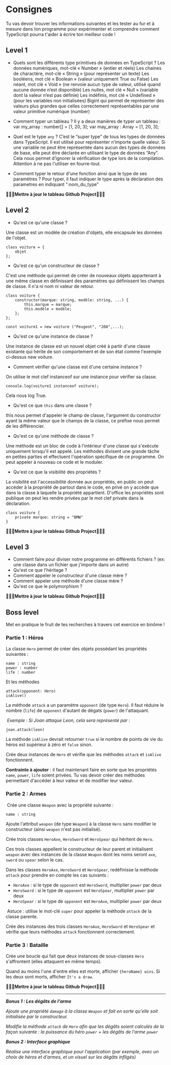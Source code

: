 
# Consignes

Tu vas devoir trouver les informations suivantes et les tester au fur et à mesure dans ton programme pour expérimenter et comprendre comment TypeScript pourra t'aider à écrire ton meilleur code !

## Level 1

- Quels sont les différents type primitives de données en TypeScript ? 
Les données numériques, mot-clé « Number » (entier et réels)
Les chaines de charactère, mot-clé « String » (pour représenter un texte)
Les booléens, mot clé « Boolean » (valeur uniquement True ou False)
Les néant, mot clé « Void » (ne renvoie aucun type de valeur, utilisé quand aucune donnée n’est disponible)
Les nulles, mot clé « Null » (variable dont la valeur n’est pas définie)
Les indéfinis, mot clé « Undefined » (pour les variables non initialisées)
Bigint qui permet de représenter des valeurs plus grandes que celles correctement représentables par une valeur primitive numérique (number)

- Comment typer un tableau ? 
Il y a deux manières de typer un tableau :
var my_array : number[] = [1, 20, 3];
var may_array : Array<number> = [1, 20, 3];

- Quel est le type `any` ?
C’est le “super type” de tous les types de données dans TypeScript. Il est utilisé pour représenter n’importe quelle valeur. Si une variable ne peut être représentée dans aucun des types de données de base, elle peut être déclarée en utilisant le type de données “Any”. Cela nous permet d’ignorer la vérification de type lors de la compilation.
Attention à ne pas l'utiliser en fourre-tout.

- Comment typer le retour d'une fonction ainsi que le type de ses paramètres ? 
Pour typer, il faut indiquer le type après la déclaration des parametres en indiquant ":nom_du_type"


**🎉🎉🎉Mettre à jour le tableau Github Project🎉🎉🎉**

## Level 2

- Qu'est ce qu'une classe ? 

Une classe est un modèle de création d'objets, elle encapsule les données de l'objet.

```
class voiture = {
    objet
};
```
- Qu'est ce qu'un constructeur de classe ?

C'est une méthode qui permet de créer de nouveaux objets appartenant à une même classe en définissant des paramètres qui définissent les champs de classe. Il n'a ni nom ni valeur de retour.

```
class voiture {
    constructor(marque: string, modèle: string, ...) {
        this.marque = marque;
        this.modèle = modèle;
    };
};

const voiture1 = new voiture ("Peugeot", "208",...);
```

- Qu'est ce qu'une instance de classe ?

Une instance de classe est un nouvel objet créé à partir d'une classe existante qui hérite de son comportement et de son état comme l'exemple ci-dessus new voiture.


- Comment vérifier qu'une classe est d'une certaine instance ?

On utilise le mot clef instanceof sur une instance pour vérifier sa classe.

```
console.log(voiture1 instanceof voiture);
```
Cela nous log True.

- Qu'est ce que `this` dans une classe ?

this nous permet d'appeler le champ de classe, l'argument du constructor ayant la même valeur que le champs de la classe, ce préfixe nous permet de les différencier.

- Qu'est ce qu'une méthode de classe ? 

Une méthode est un bloc de code à l'intérieur d'une classe qui s'exécute uniquement lorsqu'il est appelé. Les méthodes divisent une grande tâche en petites parties et effectuent l'opération spécifique de ce programme. On peut appeler à nouveau ce code et le moduler.

- Qu'est ce que la visibilité des propriétés ? 

La visibilité est l'accessibilité donnée aux propriétés, en public on peut accéder à la propriété de partout dans le code, en privé on y accède que dans la classe à laquelle la propriété appartient. D'office les propriétés sont publique on peut les rendre privées par le mot clef private dans la déclaration.

```
class voiture {
    private marque: string = "BMW"
}
```

**🎉🎉🎉Mettre à jour le tableau Github Project🎉🎉🎉**

## Level 3

- Comment faire pour diviser notre programme en différents fichiers ? (ex: une classe dans un fichier que j'importe dans un autre) 
- Qu'est ce que l'héritage ? 
- Comment appeler le constructeur d'une classe mère ? 
- Comment appeler une méthode d'une classe mère ? 
- Qu'est ce que le polymorphism ? 

**🎉🎉🎉Mettre à jour le tableau Github Project🎉🎉🎉**

## Boss level 

Met en pratique le fruit de tes recherches à travers cet exercice en binôme !
### Partie 1 : Héros

La classe `Hero` permet de créer des objets possédant les propriétés suivantes :

    name : string
    power : number
    life : number

​Et les méthodes

    attack(opponent: Hero)
    isAlive()

​La méthode `attack` a un paramètre `opponent` (de type `Hero`). Il faut réduire le nombre (`life`) de `opponent` d'autant de dégats (`power`) de l'attaquant.

​
*Exemple : Si Joan attaque Leon, cela sera représenté par :*

    joan.attack(leon)

​La méthode `isAlive` devrait retourner `true` si le nombre de points de vie du héros est supérieur à zéro et `false` sinon.

Crée deux instances de `Hero` et vérifie que les méthodes `attack` et `isAlive` fonctionnent.

**Contrainte à ajouter** : il faut maintenant faire en sorte que les propriétés `name`, `power`, `life` soient privées. Tu vas devoir créer des méthodes permettant d'accéder à leur valeur et de modifier leur valeur.

### Partie 2 : Armes
​
Crée une classe `Weapon` avec la propriété suivante :

    name : string

Ajoute l'attribut `weapon` (de type `Weapon`) à la classe `Hero` sans modifier le constructeur (ainsi `weapon` n'est pas initialisé).

Crée trois classes `HeroAxe`, `HeroSword` et `HeroSpear` qui héritent de `Hero`.

Ces trois classes appellent le constructeur de leur parent et initialisent `weapon` avec des instances de la classe `Weapon` dont les noms seront `axe`, `sword` ou `spear` selon le cas.

Dans les classes `HeroAxe`, `HeroSword` et `HeroSpear`, redéfinisse la méthode `attack` pour prendre en compte les cas suivants :

- `HeroAxe` : si le type de `opponent` est `HeroSword`, multiplier `power` par deux
- `HeroSword` : si le type de `opponent` est `HeroSpear`, multiplier `power` par deux
- `HeroSpear` : si le type de `opponent` est `HeroAxe`, multiplier `power` par deux

​
Astuce : utilise le mot-clé `super` pour appeler la méthode `attack` de la classe parente.

Crée des instances des trois classes `HeroAxe`, `HeroSword` et `HeroSpear` et vérifie que leurs méthodes `attack` fonctionnent correctement.
​
### Partie 3 : Bataille

Crée une boucle qui fait que deux instances de sous-classes `Hero` s'affrontent (elles attaquent en même temps).

Quand au moins l'une d'entre elles est morte, afficher `{heroName} wins`. Si les deux sont morts, afficher `It's a draw`.

**🎉🎉🎉Mettre à jour le tableau Github Project🎉🎉🎉**

---

***Bonus 1 : Les dégâts de l'arme***

*Ajoute une propriété `damage` à la classe `Weapon` et fait en sorte qu'elle soit initialisée par le constructeur.*

*Modifie la méthode `attack` de `Hero` afin que les dégâts soient calculés de la façon suivante : la puissance du héro `power` + les dégâts de l'arme `power`*

***Bonus 2 : Interface graphique***

*Réalise une interface graphique pour l'application (par exemple, avec un choix de héros et d'armes, et un visuel sur les dégâts infligés)*

